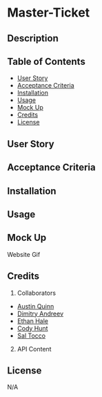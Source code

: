 # Master-Ticket

## Description

## Table of Contents

- [User Story](#user-story)
- [Acceptance Criteria](#acceptance-criteria)
- [Installation](#installation)
- [Usage](#usage)
- [Mock Up](#mock-up)
- [Credits](#credits)
- [License](#license)

## User Story

## Acceptance Criteria

## Installation

## Usage

## Mock Up

Website Gif

## Credits

1. Collaborators

- [Austin Quinn](https://github.com/Alphaquinn)
- [Dimitry Andreev](https://github.com/bgandreev)
- [Ethan Hale](https://github.com/edogtheninja)
- [Cody Hunt](https://github.com/codyrhunt77)
- [Sal Tocco](https://github.com/salvo-t)

2. API Content

## License

N/A
